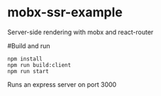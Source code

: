 # mobx-ssr-example
Server-side rendering with mobx and react-router

#Build and run
```
npm install
npm run build:client
npm run start
```
Runs an express server on port 3000
